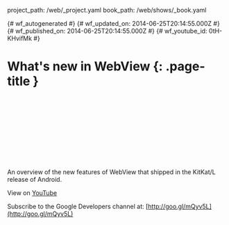 project_path: /web/_project.yaml
book_path: /web/shows/_book.yaml

{# wf_autogenerated #}
{# wf_updated_on: 2014-06-25T20:14:55.000Z #}
{# wf_published_on: 2014-06-25T20:14:55.000Z #}
{# wf_youtube_id: 0tH-KHvifMk #}

# What&#x27;s new in WebView {: .page-title }


<div class="video-wrapper">
  <iframe class="devsite-embedded-youtube-video" data-video-id="0tH-KHvifMk"
          data-autohide="1" data-showinfo="0" frameborder="0" allowfullscreen>
  </iframe>
</div>

An overview of the new features of WebView that shipped in the KitKat/L release of Android.

View on [YouTube](https://youtu.be/0tH-KHvifMk)

Subscribe to the Google Developers channel at: [http://goo.gl/mQyv5L](http://goo.gl/mQyv5L)
